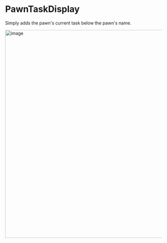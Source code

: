 # PawnTaskDisplay

Simply adds the pawn's current task below the pawn's name.

<img width="668" alt="image" src="https://github.com/user-attachments/assets/02fc2bfe-93c2-48c5-be7b-fe86a579e75d">

